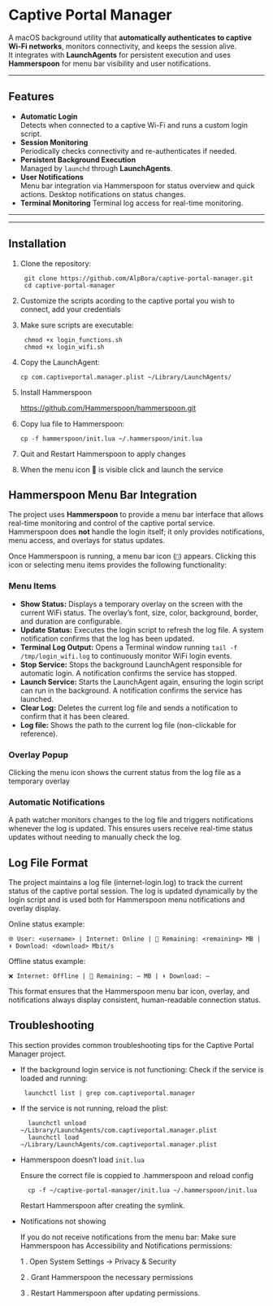 # Captive Portal Manager

A macOS background utility that **automatically authenticates to captive Wi-Fi networks**, monitors connectivity, and keeps the session alive.  
It integrates with **LaunchAgents** for persistent execution and uses **Hammerspoon** for menu bar visibility and user notifications.

---

## Features

- **Automatic Login**  
  Detects when connected to a captive Wi-Fi and runs a custom login script.
- **Session Monitoring**  
  Periodically checks connectivity and re-authenticates if needed.
- **Persistent Background Execution**  
  Managed by `launchd` through **LaunchAgents**.
- **User Notifications**  
  Menu bar integration via Hammerspoon for status overview and quick actions.
  Desktop notifications on status changes.
- **Terminal Monitoring**
   Terminal log access for real-time monitoring.
---

---

## Installation

1. Clone the repository:

        git clone https://github.com/AlpBora/captive-portal-manager.git
        cd captive-portal-manager

2. Customize the scripts acording to the captive portal you wish to connect, add your credentials

2. Make sure scripts are executable:

        chmod +x login_functions.sh
        chmod +x login_wifi.sh

3.	Copy the LaunchAgent:

        cp com.captiveportal.manager.plist ~/Library/LaunchAgents/

4. Install Hammerspoon

    https://github.com/Hammerspoon/hammerspoon.git

5.	Copy lua file to Hammerspoon:

        cp -f hammerspoon/init.lua ~/.hammerspoon/init.lua

6.	Quit and Restart Hammerspoon to apply changes

7. When the menu icon 📶 is visible click and launch the service



## Hammerspoon Menu Bar Integration

The project uses **Hammerspoon** to provide a menu bar interface that allows real-time monitoring and control of the captive portal service. Hammerspoon does **not** handle the login itself; it only provides notifications, menu access, and overlays for status updates.

Once Hammerspoon is running, a menu bar icon (`📶`) appears. Clicking this icon or selecting menu items provides the following functionality:

### Menu Items

- **Show Status:** Displays a temporary overlay on the screen with the current WiFi status. The overlay’s font, size, color, background, border, and duration are configurable.  
- **Update Status:** Executes the login script to refresh the log file. A system notification confirms that the log has been updated.  
- **Terminal Log Output:** Opens a Terminal window running `tail -f /tmp/login_wifi.log` to continuously monitor WiFi login events.  
- **Stop Service:** Stops the background LaunchAgent responsible for automatic login. A notification confirms the service has stopped.  
- **Launch Service:** Starts the LaunchAgent again, ensuring the login script can run in the background. A notification confirms the service has launched.  
- **Clear Log:** Deletes the current log file and sends a notification to confirm that it has been cleared.  
- **Log file:** Shows the path to the current log file (non-clickable for reference).

### Overlay Popup

Clicking the menu icon shows the current status from the log file as a temporary overlay 


### Automatic Notifications

A path watcher monitors changes to the log file and triggers notifications whenever the log is updated. This ensures users receive real-time status updates without needing to manually check the log.


## Log File Format

The project maintains a log file (internet-login.log) to track the current status of the captive portal session. The log is updated dynamically by the login script and is used both for Hammerspoon menu notifications and overlay display.

Online status example:

    🌐 User: <username> | Internet: Online | 📶 Remaining: <remaining> MB | ⬇️ Download: <download> Mbit/s

Offline status example:

    ❌ Internet: Offline | 📶 Remaining: — MB | ⬇️ Download: —
    
This format ensures that the Hammerspoon menu bar icon, overlay, and notifications always display consistent, human-readable connection status.

## Troubleshooting

This section provides common troubleshooting tips for the Captive Portal Manager project.

 - If the background login service is not functioning:
Check if the service is loaded and running:

        launchctl list | grep com.captiveportal.manager

- If the service is not running, reload the plist:

        launchctl unload ~/Library/LaunchAgents/com.captiveportal.manager.plist
        launchctl load ~/Library/LaunchAgents/com.captiveportal.manager.plist

- Hammerspoon doesn’t load `init.lua`

   Ensure the correct file is coppied to .hammerspoon and reload config

        cp -f ~/captive-portal-manager/init.lua ~/.hammerspoon/init.lua

   Restart Hammerspoon after creating the symlink.


- Notifications not showing

    If you do not receive notifications from the menu bar:
    Make sure Hammerspoon has Accessibility and Notifications permissions:
    
    1   . Open System Settings → Privacy & Security
    
    2   .	Grant Hammerspoon the necessary permissions

    3   .  Restart Hammerspoon after updating permissions.